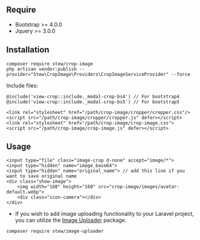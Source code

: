 ## Require

- Bootstrap >= 4.0.0
- Jquery >= 3.0.0

## Installation

```
composer require stew/crop-image
php artisan vendor:publish --provider="Stew\CropImage\Providers\CropImageServiceProvider" --force
```
Include files:

```angular2html
@include('view-crop::include._modal-crop-bs4') // For bootstrap4
@include('view-crop::include._modal-crop-bs5') // For bootstrap5

<link rel="stylesheet" href="/path/crop-image/cropper/cropper.css"/>
<script src="/path/crop-image/cropper/cropper.js" defer></script>
<link rel="stylesheet" href="/path/crop-image/crop-image.css">
<script src="/path/crop-image/crop-image.js" defer></script>
```

## Usage

```angular2html
<input type="file" class="image-crop d-none" accept="image/*">
<input type="hidden" name="image_base64">
<input type="hidden" name="original_name"> // add this line if you want to save original name
<div class="show-image">
    <img width="160" height="160" src="crop-image/images/avatar-default.webp">
    <div class="icon-camera"></div>
</div>
```

- If you wish to add image uploading functionality to your Laravel project, you can utilize the <a href="https://github.com/ninhnk/image-uploader">Image Uploader</a> package. 

```angular2html
composer require stew/image-uploader
```
